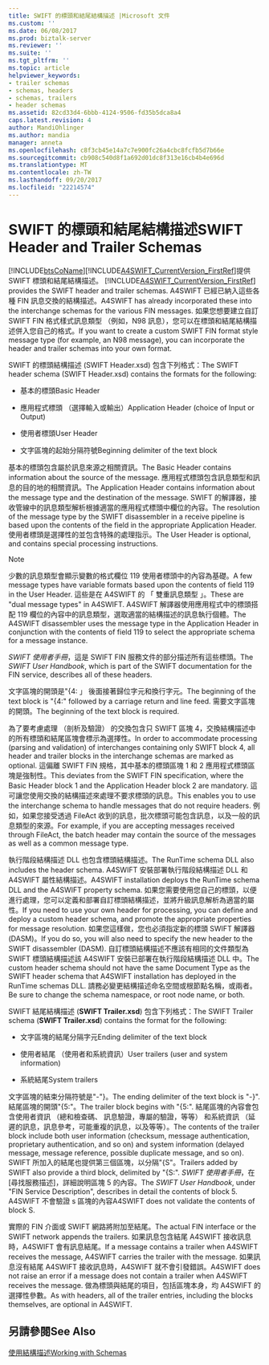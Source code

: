 ```yaml
---
title: SWIFT 的標頭和結尾結構描述 |Microsoft 文件
ms.custom: ''
ms.date: 06/08/2017
ms.prod: biztalk-server
ms.reviewer: ''
ms.suite: ''
ms.tgt_pltfrm: ''
ms.topic: article
helpviewer_keywords:
- trailer schemas
- schemas, headers
- schemas, trailers
- header schemas
ms.assetid: 82cd33d4-6bbb-4124-9506-fd35b5dca8a4
caps.latest.revision: 4
author: MandiOhlinger
ms.author: mandia
manager: anneta
ms.openlocfilehash: c8f3cb45e14a7c7e900fc26a4cbc8fcfb5d7b66e
ms.sourcegitcommit: cb908c540d8f1a692d01dc8f313e16cb4b4e696d
ms.translationtype: MT
ms.contentlocale: zh-TW
ms.lasthandoff: 09/20/2017
ms.locfileid: "22214574"
---
```

# <a name="swift-header-and-trailer-schemas"></a><span data-ttu-id="67ba0-102">SWIFT 的標頭和結尾結構描述</span><span class="sxs-lookup"><span data-stu-id="67ba0-102">SWIFT Header and Trailer Schemas</span></span>
[!INCLUDE[btsCoName](../../includes/btsconame-md.md)]<span data-ttu-id="67ba0-103">[!INCLUDE[A4SWIFT_CurrentVersion_FirstRef](../../includes/a4swift-currentversion-firstref-md.md)]提供 SWIFT 標頭和結尾結構描述。</span><span class="sxs-lookup"><span data-stu-id="67ba0-103"> [!INCLUDE[A4SWIFT_CurrentVersion_FirstRef](../../includes/a4swift-currentversion-firstref-md.md)] provides the SWIFT header and trailer schemas.</span></span> <span data-ttu-id="67ba0-104">A4SWIFT 已經已納入這些各種 FIN 訊息交換的結構描述。</span><span class="sxs-lookup"><span data-stu-id="67ba0-104">A4SWIFT has already incorporated these into the interchange schemas for the various FIN messages.</span></span> <span data-ttu-id="67ba0-105">如果您想要建立自訂 SWIFT FIN 格式樣式訊息類型 （例如，N98 訊息），您可以在標頭和結尾結構描述併入您自己的格式。</span><span class="sxs-lookup"><span data-stu-id="67ba0-105">If you want to create a custom SWIFT FIN format style message type (for example, an N98 message), you can incorporate the header and trailer schemas into your own format.</span></span>  
  
 <span data-ttu-id="67ba0-106">SWIFT 的標頭結構描述 (SWIFT Header.xsd) 包含下列格式：</span><span class="sxs-lookup"><span data-stu-id="67ba0-106">The SWIFT header schema (SWIFT Header.xsd) contains the formats for the following:</span></span>  
  
-   <span data-ttu-id="67ba0-107">基本的標頭</span><span class="sxs-lookup"><span data-stu-id="67ba0-107">Basic Header</span></span>  
  
-   <span data-ttu-id="67ba0-108">應用程式標頭 （選擇輸入或輸出）</span><span class="sxs-lookup"><span data-stu-id="67ba0-108">Application Header (choice of Input or Output)</span></span>  
  
-   <span data-ttu-id="67ba0-109">使用者標頭</span><span class="sxs-lookup"><span data-stu-id="67ba0-109">User Header</span></span>  
  
-   <span data-ttu-id="67ba0-110">文字區塊的起始分隔符號</span><span class="sxs-lookup"><span data-stu-id="67ba0-110">Beginning delimiter of the text block</span></span>  
  
 <span data-ttu-id="67ba0-111">基本的標頭包含屬於訊息來源之相關資訊。</span><span class="sxs-lookup"><span data-stu-id="67ba0-111">The Basic Header contains information about the source of the message.</span></span> <span data-ttu-id="67ba0-112">應用程式標頭包含訊息類型和訊息的目的地的相關資訊。</span><span class="sxs-lookup"><span data-stu-id="67ba0-112">The Application Header contains information about the message type and the destination of the message.</span></span> <span data-ttu-id="67ba0-113">SWIFT 的解譯器，接收管線中的訊息類型解析根據適當的應用程式標頭中欄位的內容。</span><span class="sxs-lookup"><span data-stu-id="67ba0-113">The resolution of the message type by the SWIFT disassembler in a receive pipeline is based upon the contents of the field in the appropriate Application Header.</span></span> <span data-ttu-id="67ba0-114">使用者標頭是選擇性的並包含特殊的處理指示。</span><span class="sxs-lookup"><span data-stu-id="67ba0-114">The User Header is optional, and contains special processing instructions.</span></span>  
  
> [!NOTE]
>  <span data-ttu-id="67ba0-115">少數的訊息類型會顯示變數的格式欄位 119 使用者標頭中的內容為基礎。</span><span class="sxs-lookup"><span data-stu-id="67ba0-115">A few message types have variable formats based upon the contents of field 119 in the User Header.</span></span> <span data-ttu-id="67ba0-116">這些是在 A4SWIFT 的 「 雙重訊息類型 」。</span><span class="sxs-lookup"><span data-stu-id="67ba0-116">These are "dual message types" in A4SWIFT.</span></span> <span data-ttu-id="67ba0-117">A4SWIFT 解譯器使用應用程式中的標頭搭配 119 欄位的內容中的訊息類型，選取適當的結構描述的訊息執行個體。</span><span class="sxs-lookup"><span data-stu-id="67ba0-117">The A4SWIFT disassembler uses the message type in the Application Header in conjunction with the contents of field 119 to select the appropriate schema for a message instance.</span></span>  
  
 <span data-ttu-id="67ba0-118">*SWIFT 使用者手冊*，這是 SWIFT FIN 服務文件的部分描述所有這些標頭。</span><span class="sxs-lookup"><span data-stu-id="67ba0-118">The *SWIFT User Handbook*, which is part of the SWIFT documentation for the FIN service, describes all of these headers.</span></span>  
  
 <span data-ttu-id="67ba0-119">文字區塊的開頭是"{4: 」 後面接著歸位字元和換行字元。</span><span class="sxs-lookup"><span data-stu-id="67ba0-119">The beginning of the text block is "{4:" followed by a carriage return and line feed.</span></span> <span data-ttu-id="67ba0-120">需要文字區塊的開頭。</span><span class="sxs-lookup"><span data-stu-id="67ba0-120">The beginning of the text block is required.</span></span>  
  
 <span data-ttu-id="67ba0-121">為了要考慮處理 （剖析及驗證） 的交換包含只 SWIFT 區塊 4，交換結構描述中的所有標頭和結尾區塊會標示為選擇性。</span><span class="sxs-lookup"><span data-stu-id="67ba0-121">In order to accommodate processing (parsing and validation) of interchanges containing only SWIFT block 4, all header and trailer blocks in the interchange schemas are marked as optional.</span></span> <span data-ttu-id="67ba0-122">這偏離 SWIFT FIN 規格，其中基本的標頭區塊 1 和 2 應用程式標頭區塊是強制性。</span><span class="sxs-lookup"><span data-stu-id="67ba0-122">This deviates from the SWIFT FIN specification, where the Basic Header block 1 and the Application Header block 2 are mandatory.</span></span> <span data-ttu-id="67ba0-123">這可讓您使用交換的結構描述來處理不要求標頭的訊息。</span><span class="sxs-lookup"><span data-stu-id="67ba0-123">This enables you to use the interchange schema to handle messages that do not require headers.</span></span> <span data-ttu-id="67ba0-124">例如，如果您接受透過 FileAct 收到的訊息，批次標頭可能包含訊息，以及一般的訊息類型的來源。</span><span class="sxs-lookup"><span data-stu-id="67ba0-124">For example, if you are accepting messages received through FileAct, the batch header may contain the source of the messages as well as a common message type.</span></span>  
  
 <span data-ttu-id="67ba0-125">執行階段結構描述 DLL 也包含標頭結構描述。</span><span class="sxs-lookup"><span data-stu-id="67ba0-125">The RunTime schema DLL also includes the header schema.</span></span> <span data-ttu-id="67ba0-126">A4SWIFT 安裝部署執行階段結構描述 DLL 和 A4SWIFT 屬性結構描述。</span><span class="sxs-lookup"><span data-stu-id="67ba0-126">A4SWIFT installation deploys the RunTime schema DLL and the A4SWIFT property schema.</span></span> <span data-ttu-id="67ba0-127">如果您需要使用您自己的標頭，以便進行處理，您可以定義和部署自訂標頭結構描述，並將升級訊息解析為適當的屬性。</span><span class="sxs-lookup"><span data-stu-id="67ba0-127">If you need to use your own header for processing, you can define and deploy a custom header schema, and promote the appropriate properties for message resolution.</span></span> <span data-ttu-id="67ba0-128">如果您這樣做，您也必須指定新的標頭 SWIFT 解譯器 (DASM)。</span><span class="sxs-lookup"><span data-stu-id="67ba0-128">If you do so, you will also need to specify the new header to the SWIFT disassembler (DASM).</span></span> <span data-ttu-id="67ba0-129">自訂標頭結構描述不應該有相同的文件類型為 SWIFT 標頭結構描述該 A4SWIFT 安裝已部署在執行階段結構描述 DLL 中。</span><span class="sxs-lookup"><span data-stu-id="67ba0-129">The custom header schema should not have the same Document Type as the SWIFT header schema that A4SWIFT installation has deployed in the RunTime schemas DLL.</span></span> <span data-ttu-id="67ba0-130">請務必變更結構描述命名空間或根節點名稱，或兩者。</span><span class="sxs-lookup"><span data-stu-id="67ba0-130">Be sure to change the schema namespace, or root node name, or both.</span></span>  
  
 <span data-ttu-id="67ba0-131">SWIFT 結尾結構描述 (**SWIFT Trailer.xsd**) 包含下列格式：</span><span class="sxs-lookup"><span data-stu-id="67ba0-131">The SWIFT Trailer schema (**SWIFT Trailer.xsd**) contains the format for the following:</span></span>  
  
-   <span data-ttu-id="67ba0-132">文字區塊的結尾分隔字元</span><span class="sxs-lookup"><span data-stu-id="67ba0-132">Ending delimiter of the text block</span></span>  
  
-   <span data-ttu-id="67ba0-133">使用者結尾 （使用者和系統資訊）</span><span class="sxs-lookup"><span data-stu-id="67ba0-133">User trailers (user and system information)</span></span>  
  
-   <span data-ttu-id="67ba0-134">系統結尾</span><span class="sxs-lookup"><span data-stu-id="67ba0-134">System trailers</span></span>  
  
 <span data-ttu-id="67ba0-135">文字區塊的結束分隔符號是"-"}。</span><span class="sxs-lookup"><span data-stu-id="67ba0-135">The ending delimiter of the text block is "-}".</span></span> <span data-ttu-id="67ba0-136">結尾區塊的開頭"{5:"。</span><span class="sxs-lookup"><span data-stu-id="67ba0-136">The trailer block begins with "{5:".</span></span> <span data-ttu-id="67ba0-137">結尾區塊的內容會包含使用者資訊 （總和檢查碼、 訊息驗證，專屬的驗證，等等） 和系統資訊 （延遲的訊息，訊息參考，可能重複的訊息，以及等等）。</span><span class="sxs-lookup"><span data-stu-id="67ba0-137">The contents of the trailer block include both user information (checksum, message authentication, proprietary authentication, and so on) and system information (delayed message, message reference, possible duplicate message, and so on).</span></span> <span data-ttu-id="67ba0-138">SWIFT 所加入的結尾也提供第三個區塊，以分隔"{S"。</span><span class="sxs-lookup"><span data-stu-id="67ba0-138">Trailers added by SWIFT also provide a third block, delimited by "{S:".</span></span> <span data-ttu-id="67ba0-139">*SWIFT 使用者手冊*，在 [尋找服務描述]，詳細說明區塊 5 的內容。</span><span class="sxs-lookup"><span data-stu-id="67ba0-139">The *SWIFT User Handbook*, under "FIN Service Description", describes in detail the contents of block 5.</span></span> <span data-ttu-id="67ba0-140">A4SWIFT 不會驗證 s 區塊的內容</span><span class="sxs-lookup"><span data-stu-id="67ba0-140">A4SWIFT does not validate the contents of block S.</span></span>  
  
 <span data-ttu-id="67ba0-141">實際的 FIN 介面或 SWIFT 網路將附加至結尾。</span><span class="sxs-lookup"><span data-stu-id="67ba0-141">The actual FIN interface or the SWIFT network appends the trailers.</span></span> <span data-ttu-id="67ba0-142">如果訊息包含結尾 A4SWIFT 接收訊息時，A4SWIFT 會有訊息結尾。</span><span class="sxs-lookup"><span data-stu-id="67ba0-142">If a message contains a trailer when A4SWIFT receives the message, A4SWIFT carries the trailer with the message.</span></span> <span data-ttu-id="67ba0-143">如果訊息沒有結尾 A4SWIFT 接收訊息時，A4SWIFT 就不會引發錯誤。</span><span class="sxs-lookup"><span data-stu-id="67ba0-143">A4SWIFT does not raise an error if a message does not contain a trailer when A4SWIFT receives the message.</span></span> <span data-ttu-id="67ba0-144">做為標頭與結尾的項目，包括區塊本身，均 A4SWIFT 的選擇性參數。</span><span class="sxs-lookup"><span data-stu-id="67ba0-144">As with headers, all of the trailer entries, including the blocks themselves, are optional in A4SWIFT.</span></span>  
  
## <a name="see-also"></a><span data-ttu-id="67ba0-145">另請參閱</span><span class="sxs-lookup"><span data-stu-id="67ba0-145">See Also</span></span>  
 [<span data-ttu-id="67ba0-146">使用結構描述</span><span class="sxs-lookup"><span data-stu-id="67ba0-146">Working with Schemas</span></span>](../../adapters-and-accelerators/accelerator-swift/working-with-schemas.md)